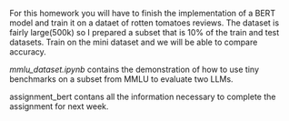 For this homework you will have to finish the implementation of a BERT model and train it on a dataet of rotten tomatoes reviews. The dataset is fairly large(500k) 
so I prepared a subset that is 10% of the train and test datasets. Train on the mini dataset and we will be able to compare accuracy. 

*mmlu_dataset.ipynb* contains the demonstration of how to use tiny benchmarks on a subset from MMLU to evaluate two LLMs.

assignment_bert contans all the information necessary to complete the assignment for next week.
